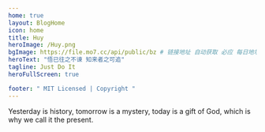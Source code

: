 ```yaml
---
home: true
layout: BlogHome
icon: home
title: Huy
heroImage: /Huy.png
bgImage: https://file.mo7.cc/api/public/bz # 链接地址 自动获取 必应 每日地址
heroText: "悟已往之不谏 知来者之可追"
tagline: Just Do It
heroFullScreen: true

footer: " MIT Licensed | Copyright "
---
```


Yesterday is history, tomorrow is a mystery, today is a gift of God, which is why we call it the present.
